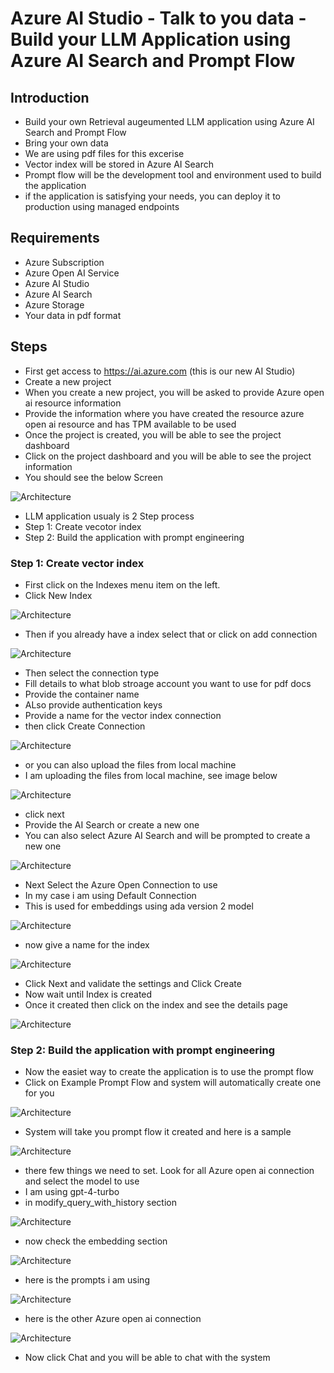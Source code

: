 # Azure AI Studio - Talk to you data - Build your LLM Application using Azure AI Search and Prompt Flow

## Introduction

- Build your own Retrieval augeumented LLM application using Azure AI Search and Prompt Flow
- Bring your own data
- We are using pdf files for this excerise
- Vector index will be stored in Azure AI Search
- Prompt flow will be the development tool and environment used to build the application
- if the application is satisfying your needs, you can deploy it to production using managed endpoints

## Requirements

- Azure Subscription
- Azure Open AI Service
- Azure AI Studio
- Azure AI Search
- Azure Storage
- Your data in pdf format

## Steps

- First get access to https://ai.azure.com (this is our new AI Studio)
- Create a new project
- When you create a new project, you will be asked to provide Azure open ai resource information
- Provide the information where you have created the resource azure open ai resource and has TPM available to be used
- Once the project is created, you will be able to see the project dashboard
- Click on the project dashboard and you will be able to see the project information
- You should see the below Screen

![Architecture](https://github.com/balakreshnan/Samples2023/blob/main/AIStudio/images/cogsearchragprompt1.jpg "Architecture")

- LLM application usualy is 2 Step process
- Step 1: Create vecotor index
- Step 2: Build the application with prompt engineering

### Step 1: Create vector index

- First click on the Indexes menu item on the left.
- Click New Index

![Architecture](https://github.com/balakreshnan/Samples2023/blob/main/AIStudio/images/cogsearchragprompt2.jpg "Architecture")

- Then if you already have a index select that or click on add connection

![Architecture](https://github.com/balakreshnan/Samples2023/blob/main/AIStudio/images/cogsearchragprompt3.jpg "Architecture")

- Then select the connection type
- Fill details to what blob stroage account you want to use for pdf docs
- Provide the container name
- ALso provide authentication keys
- Provide a name for the vector index connection
- then click Create Connection

![Architecture](https://github.com/balakreshnan/Samples2023/blob/main/AIStudio/images/cogsearchragprompt4.jpg "Architecture")

- or you can also upload the files from local machine
- I am uploading the files from local machine, see image below

![Architecture](https://github.com/balakreshnan/Samples2023/blob/main/AIStudio/images/cogsearchragprompt5.jpg "Architecture")

- click next
- Provide the AI Search or create a new one
- You can also select Azure AI Search and will be prompted to create a new one

![Architecture](https://github.com/balakreshnan/Samples2023/blob/main/AIStudio/images/cogsearchragprompt6.jpg "Architecture")

- Next Select the Azure Open Connection to use
- In my case i am using Default Connection
- This is used for embeddings using ada version 2 model

![Architecture](https://github.com/balakreshnan/Samples2023/blob/main/AIStudio/images/cogsearchragprompt7.jpg "Architecture")

- now give a name for the index

![Architecture](https://github.com/balakreshnan/Samples2023/blob/main/AIStudio/images/cogsearchragprompt8.jpg "Architecture")

- Click Next and validate the settings and Click Create
- Now wait until Index is created
- Once it created then click on the index and see the details page

![Architecture](https://github.com/balakreshnan/Samples2023/blob/main/AIStudio/images/cogsearchragprompt9.jpg "Architecture")

### Step 2: Build the application with prompt engineering

- Now the easiet way to create the application is to use the prompt flow
- Click on Example Prompt Flow and system will automatically create one for you

![Architecture](https://github.com/balakreshnan/Samples2023/blob/main/AIStudio/images/cogsearchragprompt10.jpg "Architecture")

- System will take you prompt flow it created and here is a sample

![Architecture](https://github.com/balakreshnan/Samples2023/blob/main/AIStudio/images/cogsearchragprompt11.jpg "Architecture")

- there few things we need to set. Look for all Azure open ai connection and select the model to use
- I am using gpt-4-turbo
- in modify_query_with_history section

![Architecture](https://github.com/balakreshnan/Samples2023/blob/main/AIStudio/images/cogsearchragprompt12.jpg "Architecture")

- now check the embedding section

![Architecture](https://github.com/balakreshnan/Samples2023/blob/main/AIStudio/images/cogsearchragprompt13.jpg "Architecture")

- here is the prompts i am using

![Architecture](https://github.com/balakreshnan/Samples2023/blob/main/AIStudio/images/cogsearchragprompt14.jpg "Architecture")

- here is the other Azure open ai connection

![Architecture](https://github.com/balakreshnan/Samples2023/blob/main/AIStudio/images/cogsearchragprompt15.jpg "Architecture")

- Now click Chat and you will be able to chat with the system